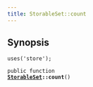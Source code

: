 ```yaml
---
title: StorableSet::count
---
```


## Synopsis

<code>uses('store');</code>

<code>public function <b><a href="StorableSet">StorableSet</a>::count</b>()</code>


